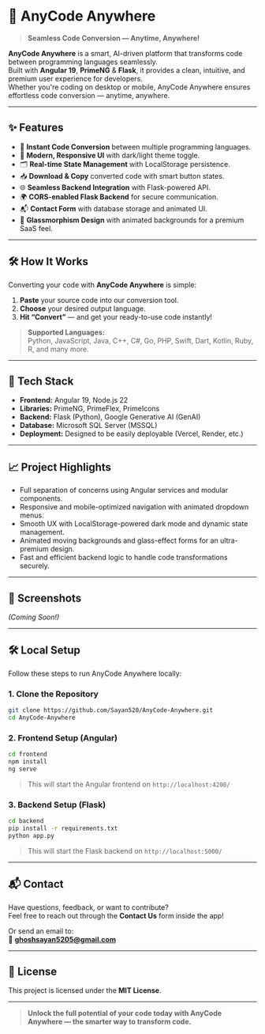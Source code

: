 
# 🧩 AnyCode Anywhere

> **Seamless Code Conversion — Anytime, Anywhere!**

**AnyCode Anywhere** is a smart, AI-driven platform that transforms code between programming languages seamlessly.  
Built with **Angular 19**, **PrimeNG** & **Flask**, it provides a clean, intuitive, and premium user experience for developers.  
Whether you're coding on desktop or mobile, AnyCode Anywhere ensures effortless code conversion — anytime, anywhere.

---

## ✨ Features

- 🚀 **Instant Code Conversion** between multiple programming languages.
- 🎨 **Modern, Responsive UI** with dark/light theme toggle.
- 🗂️ **Real-time State Management** with LocalStorage persistence.
- 📥 **Download & Copy** converted code with smart button states.
- 🌐 **Seamless Backend Integration** with Flask-powered API.
- 🌍 **CORS-enabled Flask Backend** for secure communication.
- 📬 **Contact Form** with database storage and animated UI.
- 🎨 **Glassmorphism Design** with animated backgrounds for a premium SaaS feel.

---

## 🛠️ How It Works

Converting your code with **AnyCode Anywhere** is simple:

1. **Paste** your source code into our conversion tool.
2. **Choose** your desired output language.
3. **Hit “Convert”** — and get your ready-to-use code instantly!

> **Supported Languages:**  
Python, JavaScript, Java, C++, C#, Go, PHP, Swift, Dart, Kotlin, Ruby, R, and many more.

---

## 📌 Tech Stack

- **Frontend:** Angular 19, Node.js 22
- **Libraries:** PrimeNG, PrimeFlex, PrimeIcons
- **Backend:** Flask (Python), Google Generative AI (GenAI)
- **Database:** Microsoft SQL Server (MSSQL)
- **Deployment:** Designed to be easily deployable (Vercel, Render, etc.)

---

## 📈 Project Highlights

- Full separation of concerns using Angular services and modular components.
- Responsive and mobile-optimized navigation with animated dropdown menus.
- Smooth UX with LocalStorage-powered dark mode and dynamic state management.
- Animated moving backgrounds and glass-effect forms for an ultra-premium design.
- Fast and efficient backend logic to handle code transformations securely.

---

## 📸 Screenshots

*(Coming Soon!)*

---

## 🛠️ Local Setup

Follow these steps to run AnyCode Anywhere locally:

### 1. Clone the Repository

```bash
git clone https://github.com/Sayan520/AnyCode-Anywhere.git
cd AnyCode-Anywhere
```

### 2. Frontend Setup (Angular)

```bash
cd frontend
npm install
ng serve
```

> This will start the Angular frontend on `http://localhost:4200/`

### 3. Backend Setup (Flask)

```bash
cd backend
pip install -r requirements.txt
python app.py
```

> This will start the Flask backend on `http://localhost:5000/`

---

## 📬 Contact

Have questions, feedback, or want to contribute?  
Feel free to reach out through the **Contact Us** form inside the app!

Or send an email to:  
📧 **ghoshsayan5205@gmail.com**

---

## 📄 License

This project is licensed under the **MIT License**.

---

> **Unlock the full potential of your code today with AnyCode Anywhere — the smarter way to transform code.**
